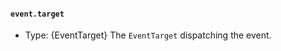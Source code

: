 #### `event.target`

<!-- YAML
added: v14.5.0
-->

* Type: {EventTarget} The `EventTarget` dispatching the event.
